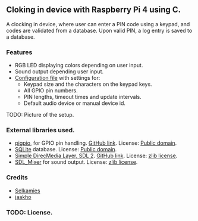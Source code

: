 ## Cloking in device with Raspberry Pi 4 using C.

A clocking in device, where user can enter a PIN code using a keypad, and codes are validated from a database. Upon valid PIN, a log entry is saved to a database. 

### Features

- RGB LED displaying colors depending on user input.
- Sound output depending user input.
- [Configuration file](config/config.ini) with settings for:
  - Keypad size and the characters on the keypad keys.
  - All GPIO pin numbers.
  - PIN lengths, timeout times and update intervals.
  - Default audio device or manual device id.

TODO: Picture of the setup.

### External libraries used.
- [pigpio](https://abyz.me.uk/rpi/pigpio/), for GPIO pin handling. [GitHub link](https://github.com/joan2937/pigpio). License: [Public domain](https://github.com/joan2937/pigpio/blob/master/UNLICENCE).
- [SQLite](https://www.sqlite.org/index.html) database. License: [Public domain](https://www.sqlite.org/copyright.html).
- [Simple DirecMedia Layer, SDL 2](https://www.libsdl.org/). [GitHub link](https://github.com/libsdl-org/SDL). License: [zlib license](https://www.libsdl.org/license.php).
- [SDL_Mixer](https://github.com/libsdl-org/SDL_mixer) for sound output. License: [zlib license](https://github.com/libsdl-org/SDL_mixer/blob/main/LICENSE.txt).

### Credits
- [Selkamies](https://github.com/Selkamies)
- [jaakho](https://github.com/jaakho)

### TODO: License.